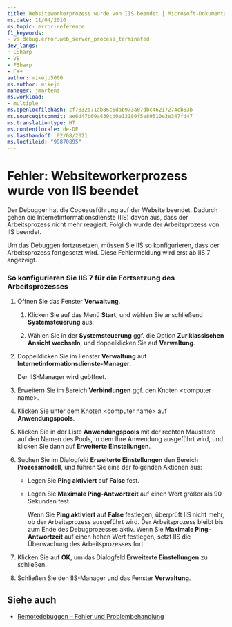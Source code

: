 ```yaml
---
title: Websiteworkerprozess wurde von IIS beendet | Microsoft-Dokumentation
ms.date: 11/04/2016
ms.topic: error-reference
f1_keywords:
- vs.debug.error.web_server_process_terminated
dev_langs:
- CSharp
- VB
- FSharp
- C++
author: mikejo5000
ms.author: mikejo
manager: jmartens
ms.workload:
- multiple
ms.openlocfilehash: cf7832d71ab86c6dab973a07dbc46217274cb83b
ms.sourcegitcommit: ae6d47b09a439cd0e13180f5e89510e3e347fd47
ms.translationtype: HT
ms.contentlocale: de-DE
ms.lasthandoff: 02/08/2021
ms.locfileid: "99870895"
---
```

# <a name="error-web-site-worker-process-has-been-terminated-by-iis"></a>Fehler: Websiteworkerprozess wurde von IIS beendet
Der Debugger hat die Codeausführung auf der Website beendet. Dadurch gehen die Internetinformationsdienste (IIS) davon aus, dass der Arbeitsprozess nicht mehr reagiert. Folglich wurde der Arbeitsprozess von IIS beendet.

 Um das Debuggen fortzusetzen, müssen Sie IIS so konfigurieren, dass der Arbeitsprozess fortgesetzt wird. Diese Fehlermeldung wird erst ab IIS 7 angezeigt.

### <a name="to-configure-iis-7-to-allow-the-worker-process-to-continue"></a>So konfigurieren Sie IIS 7 für die Fortsetzung des Arbeitsprozesses

1. Öffnen Sie das Fenster **Verwaltung**.

   1. Klicken Sie auf das Menü **Start**, und wählen Sie anschließend **Systemsteuerung** aus.

   2. Wählen Sie in der **Systemsteuerung** ggf. die Option **Zur klassischen Ansicht wechseln**, und doppelklicken Sie auf **Verwaltung**.

2. Doppelklicken Sie im Fenster **Verwaltung** auf **Internetinformationsdienste-Manager**.

    Der IIS-Manager wird geöffnet.

3. Erweitern Sie im Bereich **Verbindungen** ggf. den Knoten \<computer name>.

4. Klicken Sie unter dem Knoten \<computer name> auf **Anwendungspools**.

5. Klicken Sie in der Liste **Anwendungspools** mit der rechten Maustaste auf den Namen des Pools, in dem Ihre Anwendung ausgeführt wird, und klicken Sie dann auf **Erweiterte Einstellungen**.

6. Suchen Sie im Dialogfeld **Erweiterte Einstellungen** den Bereich **Prozessmodell**, und führen Sie eine der folgenden Aktionen aus:

   - Legen Sie **Ping aktiviert** auf **False** fest.

   - Legen Sie **Maximale Ping-Antwortzeit** auf einen Wert größer als 90 Sekunden fest.

     Wenn Sie **Ping aktiviert** auf **False** festlegen, überprüft IIS nicht mehr, ob der Arbeitsprozess ausgeführt wird. Der Arbeitsprozess bleibt bis zum Ende des Debugprozesses aktiv. Wenn Sie **Maximale Ping-Antwortzeit** auf einen hohen Wert festlegen, setzt IIS die Überwachung des Arbeitsprozesses fort.

7. Klicken Sie auf **OK**, um das Dialogfeld **Erweiterte Einstellungen** zu schließen.

8. Schließen Sie den IIS-Manager und das Fenster **Verwaltung**.

## <a name="see-also"></a>Siehe auch
- [Remotedebuggen – Fehler und Problembehandlung](../debugger/remote-debugging-errors-and-troubleshooting.md)